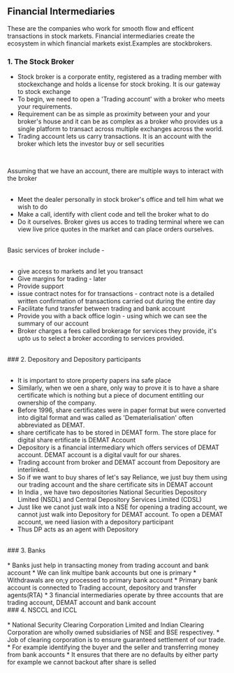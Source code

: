 ## Financial Intermediaries

These are the companies who work for smooth flow and efficent transactions in stock markets. Financial intermediaries create the ecosystem in which financial markets exist.Examples are stockbrokers.

### 1. The Stock Broker

  * Stock broker is a corporate entity, registered as a trading member with stockexchange and holds a license for stock broking. It is our gateway to stock exchange
  * To begin, we need to open a 'Trading account' with a broker who meets your requirements.
  * Requirement can be as simple as proximity between your and your broker's house and it can be as complex as a broker who provides us a single platform to transact across multiple exchanges across the world.
  * Trading account lets us carry transactions. It is an account with the broker which lets the investor buy or sell securities
  <br>
  
Assuming that we have an account, there are multiple ways to interact with the broker
<br>
<br>
* Meet the dealer personally in stock broker's office and tell him what we wish to do
* Make a call, identify with client code and tell the broker what to do
* Do it ourselves. Broker gives us acces to trading terminal where we can view live price quotes in the market and  can place orders ourselves.

<br>
Basic services of broker include - 
<br>
<br>

* give access to markets and let you transact
* Give margins for trading - later
* Provide support
* issue contract notes for for transactions - contract note is a detailed written confirmation of transactions carried out during the entire day
* Facilitate fund transfer between trading and bank account
* Provide you with a back office login - using which we can see the summary of our account
* Broker charges a fees called brokerage for services they provide, it's upto us to select a broker according to services provided.

<br>
### 2. Depository and Depository participants  
<br>
<br>

  * It is important to store property papers ina safe place
  * Similarly, when we oen a share, only way to prove it is to have a share certificate which is nothing but a piece of document entitling our ownership of the company.
  * Before 1996, share certificates were in paper format but were converted into digital format and was called as 'Dematerialisation' often abbreviated as DEMAT.
  * share certificate has to be stored in DEMAT form. The store place for digital share ertificate is DEMAT Account
  * Depository is a financial intermediary which offers services of DEMAT account. DEMAT account is a digital vault for our shares.
  * Trading account from broker and DEMAT account from Depository are interlinked.
  * So if we want to buy shares of let's say Reliance, we just buy them using our trading account and the share certificate sits in DEMAT account
  * In India , we have two depositories National Securities Depository Limited (NSDL) and Central Depository Services Limited (CDSL)
  * Just like we canot just walk into a NSE for opening a trading account, we cannot just walk into Depository for DEMAT account. To open a DEMAT account, we need liasion with a depository participant
  * Thus DP acts as an agent with Depository
  <br>
### 3. Banks
<br>
<br>
  * Banks just help in transacting money from trading account and bank account
  * We can link multipe bank accounts but one is primary
  * Withdrawals are on;y processed to primary bank account
  * Primary bank account is connected to Trading account, depository and transfer agents(RTA)
  * 3 financial intermediaries operate by three accounts that are trading account, DEMAT account and bank account
  <br>
### 4. NSCCL and ICCL
<br>
<br>
  * National Security Clearing Corporation Limited and Indian Clearing Corporation are wholly owned subsidiaries of NSE and BSE respectivey.
  * Job of clearing corporation is to ensure guaranteed settlement of our trade.
  * For example identifying the buyer and the seller and transferring money from bank accounts
  * It ensures that there are no defaults by either party for example we cannot backout after share is selled

  

